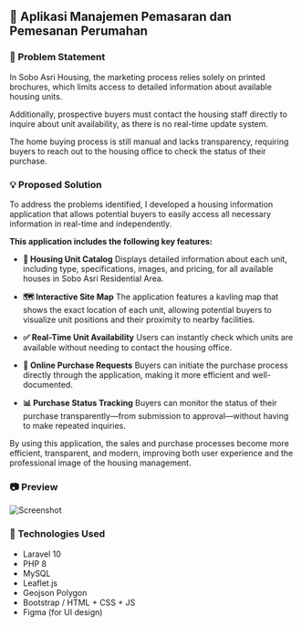 ## 📌 Aplikasi Manajemen Pemasaran dan Pemesanan Perumahan

### 🚧 Problem Statement
In Sobo Asri Housing, the marketing process relies solely on printed brochures, which limits access to detailed information about available housing units.

Additionally, prospective buyers must contact the housing staff directly to inquire about unit availability, as there is no real-time update system.

The home buying process is still manual and lacks transparency, requiring buyers to reach out to the housing office to check the status of their purchase.

### 💡 Proposed Solution
To address the problems identified, I developed a housing information application that allows potential buyers to easily access all necessary information in real-time and independently.

**This application includes the following key features:**

- **🏡 Housing Unit Catalog**
Displays detailed information about each unit, including type, specifications, images, and pricing, for all available houses in Sobo Asri Residential Area.

- **🗺️ Interactive Site Map**
The application features a kavling map that shows the exact location of each unit, allowing potential buyers to visualize unit positions and their proximity to nearby facilities.

- **✅ Real-Time Unit Availability**
Users can instantly check which units are available without needing to contact the housing office.

- **🛒 Online Purchase Requests**
Buyers can initiate the purchase process directly through the application, making it more efficient and well-documented.

- **📊 Purchase Status Tracking**
Buyers can monitor the status of their purchase transparently—from submission to approval—without having to make repeated inquiries.

By using this application, the sales and purchase processes become more efficient, transparent, and modern, improving both user experience and the professional image of the housing management.



### 📷 Preview
![Screenshot](link-ke-screenshot.png)

### 🚀 Technologies Used
- Laravel 10
- PHP 8
- MySQL
- Leaflet.js
- Geojson Polygon
- Bootstrap / HTML + CSS + JS
- Figma (for UI design)

